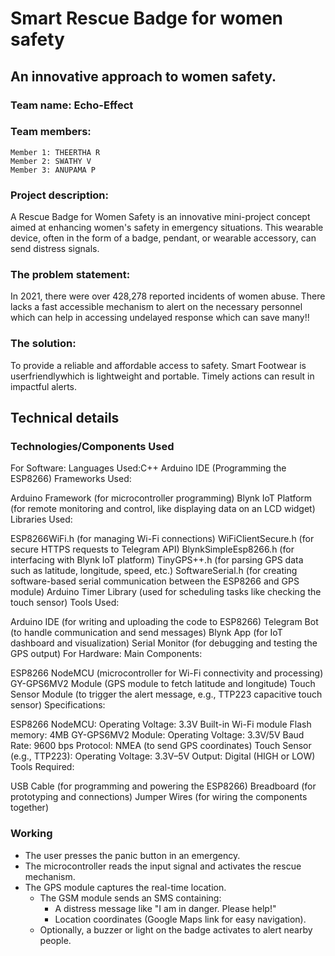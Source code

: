 # Smart Rescue Badge for women safety
## An innovative approach to women safety.

### Team name: Echo-Effect
### Team members:
    Member 1: THEERTHA R
    Member 2: SWATHY V
    Member 3: ANUPAMA P
    
### Project description:
A Rescue Badge for Women Safety is an innovative mini-project concept aimed at enhancing women's safety in emergency situations. This wearable device, often in the form of a badge, pendant, or wearable accessory, can send distress signals.

### The problem statement:
In 2021, there were over 428,278 reported incidents of women abuse. There lacks a fast accessible mechanism to alert on the necessary personnel which can help in accessing undelayed response which can save many!!

### The solution:
To provide a reliable and affordable access to safety. Smart Footwear is userfriendlywhich is lightweight and portable. Timely actions can result in impactful alerts.

## Technical details

### Technologies/Components Used

For Software:
Languages Used:C++ Arduino IDE (Programming the ESP8266)
Frameworks Used:

Arduino Framework (for microcontroller programming)
Blynk IoT Platform (for remote monitoring and control, like displaying data on an LCD widget)
Libraries Used:

ESP8266WiFi.h (for managing Wi-Fi connections)
WiFiClientSecure.h (for secure HTTPS requests to Telegram API)
BlynkSimpleEsp8266.h (for interfacing with Blynk IoT platform)
TinyGPS++.h (for parsing GPS data such as latitude, longitude, speed, etc.)
SoftwareSerial.h (for creating software-based serial communication between the ESP8266 and GPS module)
Arduino Timer Library (used for scheduling tasks like checking the touch sensor)
Tools Used:

Arduino IDE (for writing and uploading the code to ESP8266)
Telegram Bot (to handle communication and send messages)
Blynk App (for IoT dashboard and visualization)
Serial Monitor (for debugging and testing the GPS output)
For Hardware:
Main Components:

ESP8266 NodeMCU (microcontroller for Wi-Fi connectivity and processing)
GY-GPS6MV2 Module (GPS module to fetch latitude and longitude)
Touch Sensor Module (to trigger the alert message, e.g., TTP223 capacitive touch sensor)
Specifications:

ESP8266 NodeMCU:
Operating Voltage: 3.3V
Built-in Wi-Fi module
Flash memory: 4MB
GY-GPS6MV2 Module:
Operating Voltage: 3.3V/5V
Baud Rate: 9600 bps
Protocol: NMEA (to send GPS coordinates)
Touch Sensor (e.g., TTP223):
Operating Voltage: 3.3V–5V
Output: Digital (HIGH or LOW)
Tools Required:

USB Cable (for programming and powering the ESP8266)
Breadboard (for prototyping and connections)
Jumper Wires (for wiring the components together)

### Working
- The user presses the panic button in an emergency.
- The microcontroller reads the input signal and activates the rescue mechanism.
- The GPS module captures the real-time location.
   - The GSM module sends an SMS containing:
     - A distress message like "I am in danger. Please help!"
     - Location coordinates (Google Maps link for easy navigation).
   - Optionally, a buzzer or light on the badge activates to alert nearby people.
